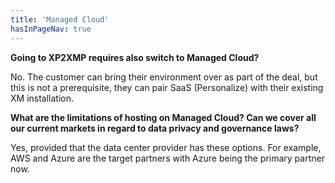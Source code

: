 ```yaml
---
title: 'Managed Cloud'
hasInPageNav: true
---
```


**Going to XP2XMP requires also switch to Managed Cloud?**

No. The customer can bring their environment over as part of the deal, but this is not a prerequisite, they can pair SaaS (Personalize) with their existing XM installation.

**What are the limitations of hosting on Managed Cloud? Can we cover all our current markets in regard to data privacy and governance laws?**

Yes, provided that the data center provider has these options. For example, AWS and Azure are the target partners with Azure being the primary partner now.
